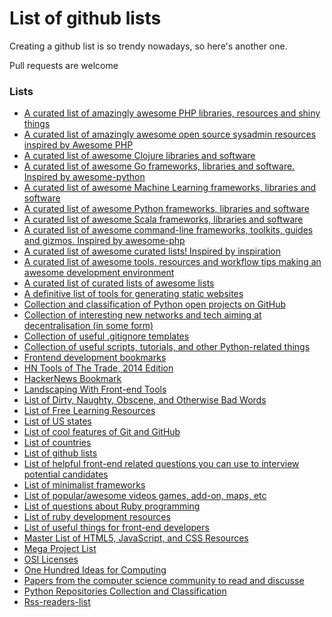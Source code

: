 List of github lists
====================

Creating a github list is so trendy nowadays, so here's another one.


Pull requests are welcome


### Lists

 * [A curated list of amazingly awesome PHP libraries, resources and shiny things](https://github.com/ziadoz/awesome-php)
 * [A curated list of amazingly awesome open source sysadmin resources inspired by Awesome PHP](https://github.com/kahun/awesome-sysadmin)
 * [A curated list of awesome Clojure libraries and software](https://github.com/razum2um/awesome-clojure)
 * [A curated list of awesome Go frameworks, libraries and software. Inspired by awesome-python](https://github.com/avelino/awesome-go)
 * [A curated list of awesome Machine Learning frameworks, libraries and software](https://github.com/josephmisiti/awesome-machine-learning)
 * [A curated list of awesome Python frameworks, libraries and software](https://github.com/vinta/awesome-python)
 * [A curated list of awesome Scala frameworks, libraries and software](https://github.com/lauris/awesome-scala)
 * [A curated list of awesome command-line frameworks, toolkits, guides and gizmos. Inspired by awesome-php](https://github.com/alebcay/awesome-shell)
 * [A curated list of awesome curated lists! Inspired by inspiration](https://github.com/erichs/awesome-awesome)
 * [A curated list of awesome tools, resources and workflow tips making an awesome development environment](https://github.com/jondot/awesome-devenv)
 * [A curated list of curated lists of awesome lists](https://github.com/t3chnoboy/awesome-awesome-awesome)
 * [A definitive list of tools for generating static websites](https://github.com/pinceladasdaweb/Static-Site-Generators)
 * [Collection and classification of Python open projects on GitHub](https://github.com/checkcheckzz/python-github-projects)
 * [Collection of interesting new networks and tech aiming at decentralisation (in some form)](https://github.com/redecentralize/alternative-internet)
 * [Collection of useful .gitignore templates](https://github.com/github/gitignore)
 * [Collection of useful scripts, tutorials, and other Python-related things](https://github.com/rasbt/python_reference)
 * [Frontend development bookmarks](https://github.com/dypsilon/frontend-dev-bookmarks)
 * [HN Tools of The Trade, 2014 Edition](https://github.com/cjbarber/ToolsOfTheTrade)
 * [HackerNews Bookmark](https://github.com/praveenhm/HackerNews-Bookmark)
 * [Landscaping With Front-end Tools](https://github.com/codylindley/frontend-tools)
 * [List of Dirty, Naughty, Obscene, and Otherwise Bad Words](https://github.com/shutterstock/List-of-Dirty-Naughty-Obscene-and-Otherwise-Bad-Words)
 * [List of Free Learning Resources](https://github.com/vhf/free-programming-books)
 * [List of US states](https://github.com/jasonong/List-of-US-States)
 * [List of cool features of Git and GitHub](https://github.com/tiimgreen/github-cheat-sheet)
 * [List of countries](https://github.com/umpirsky/country-list)
 * [List of github lists](https://github.com/asciimoo/ListOfGithubLists)
 * [List of helpful front-end related questions you can use to interview potential candidates](https://github.com/darcyclarke/Front-end-Developer-Interview-Questions)
 * [List of minimalist frameworks](https://github.com/neiesc/ListOfMinimalistFrameworks)
 * [List of popular/awesome videos games, add-on, maps, etc](https://github.com/leereilly/games)
 * [List of questions about Ruby programming](https://github.com/gregstallings/ruby-trivia)
 * [List of ruby development resources](https://github.com/saberma/ruby-dev-bookmarks)
 * [List of useful things for front-end developers](https://github.com/miripiruni/frontdesk)
 * [Master List of HTML5, JavaScript, and CSS Resources](https://github.com/gloparco/Master-List-of-HTML5-JS-CSS-Resources)
 * [Mega Project List](https://github.com/karan/Projects)
 * [OSI Licenses](https://github.com/timoxley/osi-licenses-full)
 * [One Hundred Ideas for Computing](https://github.com/samsquire/ideas)
 * [Papers from the computer science community to read and discusse](https://github.com/papers-we-love/papers-we-love)
 * [Python Repositories Collection and Classification](https://github.com/checkcheckzz/Python-open-projects)
 * [Rss-readers-list](https://github.com/smithbr/rss-readers-list)